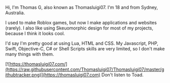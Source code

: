 Hi, I'm Thomas G, also known as Thomasluigi07.
I'm 18 and from Sydney, Australia.

I used to make Roblox games, but now I make applications and websites (rarely). I also like using Skeuomorphic design for most of my projects, because I think it looks cool.

I'd say I'm pretty good at using Lua, HTML and CSS. My Javascript, PHP, Swift, Objective-C, C# or Shell Scripts skills are very limited, so I don't make many things with them.


[![https://thomasluigi07.com/](https://raw.githubusercontent.com/Thomasluigi07/Thomasluigi07/master/githubtracker.png)](https://thomasluigi07.com)
Don't listen to Toad.
